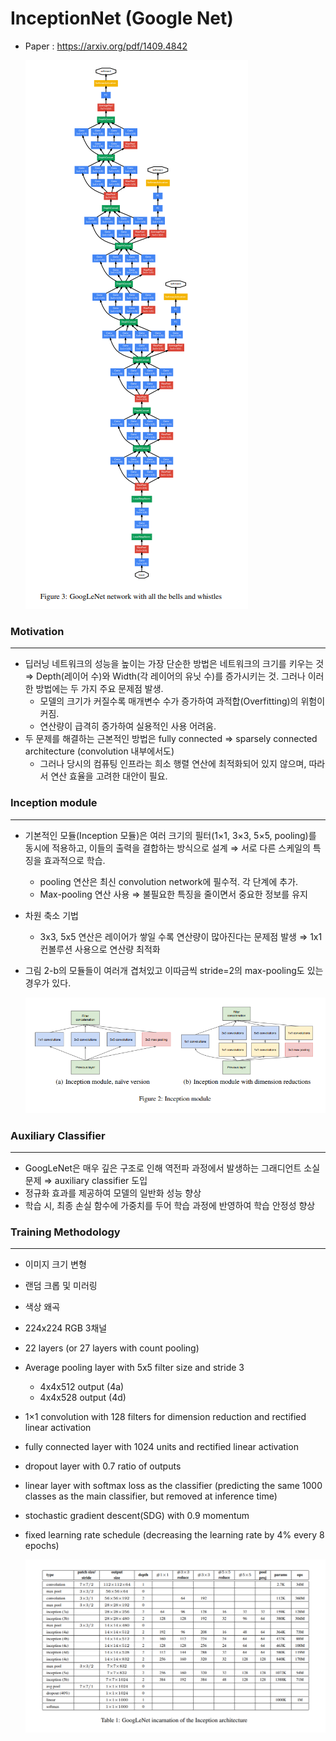 # InceptionNet (Google Net)

- Paper : https://arxiv.org/pdf/1409.4842
    
    ![image.png](doc/image.png)
    

### Motivation

---

- 딥러닝 네트워크의 성능을 높이는 가장 단순한 방법은 네트워크의 크기를 키우는 것 ⇒ Depth(레이어 수)와 Width(각 레이어의 유닛 수)를 증가시키는 것. 그러나 이러한 방법에는 두 가지 주요 문제점 발생.
    - 모델의 크기가 커질수록 매개변수 수가 증가하여 과적합(Overfitting)의 위험이 커짐.
    - 연산량이 급격히 증가하여 실용적인 사용 어려움.
- 두 문제를 해결하는 근본적인 방법은 fully connected ⇒ sparsely connected architecture (convolution 내부에서도)
    - 그러나 당시의 컴퓨팅 인프라는 희소 행렬 연산에 최적화되어 있지 않으며, 따라서 연산 효율을 고려한 대안이 필요.

### Inception module

---

- 기본적인 모듈(Inception 모듈)은 여러 크기의 필터(1×1, 3×3, 5×5, pooling)를 동시에 적용하고, 이들의 출력을 결합하는 방식으로 설계 ⇒ 서로 다른 스케일의 특징을 효과적으로 학습.
    - pooling 연산은 최신 convolution network에 필수적. 각 단계에 추가.
    - Max-pooling 연산 사용 ⇒ 불필요한 특징을 줄이면서 중요한 정보를 유지
- 차원 축소 기법
    - 3x3, 5x5 연산은 레이어가 쌓일 수록 연산량이 많아진다는 문제점 발생 ⇒ 1x1 컨볼루션 사용으로 연산량 최적화
- 그림 2-b의 모듈들이 여러개 겹처있고 이따금씩 stride=2의 max-pooling도 있는 경우가 있다.
    
    ![image.png](doc/image%201.png)
    

### **Auxiliary Classifier**

---

- GoogLeNet은 매우 깊은 구조로 인해 역전파 과정에서 발생하는 그래디언트 소실 문제 ⇒ auxiliary classifier 도입
- 정규화 효과를 제공하여 모델의 일반화 성능 향상
- 학습 시, 최종 손실 함수에 가중치를 두어 학습 과정에 반영하여 학습 안정성 향상

### Training Methodology

---

- 이미지 크기 변형
- 랜덤 크롭 및 미러링
- 색상 왜곡
- 224x224 RGB 3채널
- 22 layers (or 27 layers with count pooling)
- Average pooling layer with 5x5 filter size and stride 3
    - 4x4x512 output (4a)
    - 4x4x528 output (4d)
- 1×1 convolution with 128 filters for dimension reduction and rectified linear activation
- fully connected layer with 1024 units and rectified linear activation
- dropout layer with 0.7 ratio of outputs
- linear layer with softmax loss as the classifier (predicting the same 1000 classes as the main classifier, but removed at inference time)
- stochastic gradient descent(SDG) with 0.9 momentum
- fixed learning rate schedule (decreasing the learning rate by 4% every 8 epochs)
    
    ![image.png](doc/image%202.png)